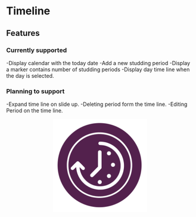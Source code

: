 # Timeline


## Features
### Currently supported
-Display calendar with the today date
-Add a new studding period
-Display a marker contains number of studding periods
-Display day time line when the day is selected.

### Planning to support
-Expand time line on slide up.
-Deleting period form the time line.
-Editing Period on the time line.

<center><img src="assets/images/splash.png" width="50%" alt="Application Icon" /></center>
